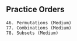 ## Practice Orders
~~~
46. Permutations (Medium)
77. Combinations (Medium)
78. Subsets (Medium)
~~~
    

